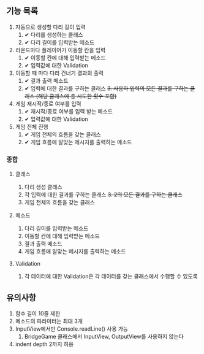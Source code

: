 ## 기능 목록
1. 자동으로 생성할 다리 길이 입력
    1. ✔ 다리를 생성하는 클래스
    2. ✔ 다리 길이를 입력받는 메소드
2. 라운드마다 플레이어가 이동할 칸을 입력
    1. ✔ 이동할 칸에 대해 입력받는 메소드
    2. ✔ 입력값에 대한 Validation
3. 이동할 때 마다 다리 건너기 결과의 출력
    1. ✔ 결과 출력 메소드
    2. ✔ 입력에 대한 결과를 구하는 클래스
    ~~3. 사용자 입력의 모든 결과를 구하는 클래스 (해당 클래스에 총 시도한 횟수 포함)~~
4. 게임 재시작/종료 여부를 입력
    1. ✔ 재시작/종료 여부를 입력 받는 메소드
    2. ✔ 입력값에 대한 Validation
5. 게임 전체 진행
    1. ✔ 게임 전체의 흐름을 갖는 클래스
    2. ✔ 게임 흐름에 알맞는 메시지를 출력하는 메소드

### 종합
1. 클래스
    1. 다리 생성 클래스
    2. 각 입력에 대한 결과를 구하는 클래스
    ~~3. 2의 모든 결과를 구하는 클래스~~
    4. 게임 전체의 흐름을 갖는 클래스

2. 메소드
    1. 다리 길이를 입력받는 메소드
    2. 이동할 칸에 대해 입력받는 메소드
    3. 결과 출력 메소드
    4. 게임 흐름에 알맞는 메시지를 출력하는 메소드

3. Validation
    1. 각 데이터에 대한 Validation은 각 데이터를 갖는 클래스에서 수행할 수 있도록

## 유의사항
1. 함수 길이 10줄 제한
2. 메소드의 파라미터는 최대 3개
3. InputView에서만 Console.readLine() 사용 가능
    1. BridgeGame 클래스에서 InputView, OutputView를 사용하지 않는다
4. indent depth 2까지 허용